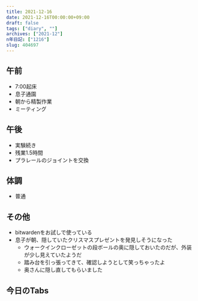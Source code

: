 ```yaml
---
title: 2021-12-16
date: 2021-12-16T00:00:00+09:00
draft: false
tags: ["diary", ""]
archives: ["2021-12"]
n年日記: ["1216"]
slug: 404697
---
```

## 午前
- 7:00起床
- 息子通園
- 朝から精製作業
- ミーティング
## 午後
- 実験続き
- 残業1.5時間
- プラレールのジョイントを交換
## 体調
- 普通
## その他
- bitwardenをお試しで使っている
- 息子が朝、隠していたクリスマスプレゼントを発見しそうになった
  - ウォークインクローゼットの段ボールの奥に隠しておいたのだが、外装が少し見えていたようだ
  - 踏み台を引っ張ってきて、確認しようとして笑っちゃったよ
  - 奥さんに隠し直してもらいました
## 今日のTabs